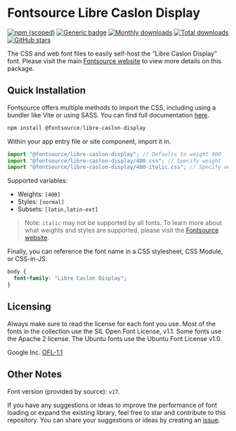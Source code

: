 # Fontsource Libre Caslon Display

[![npm (scoped)](https://img.shields.io/npm/v/@fontsource/libre-caslon-display?color=brightgreen)](https://www.npmjs.com/package/@fontsource/libre-caslon-display) [![Generic badge](https://img.shields.io/badge/fontsource-passing-brightgreen)](https://github.com/fontsource/fontsource) [![Monthly downloads](https://badgen.net/npm/dm/@fontsource/libre-caslon-display)](https://github.com/fontsource/fontsource) [![Total downloads](https://badgen.net/npm/dt/@fontsource/libre-caslon-display)](https://github.com/fontsource/fontsource) [![GitHub stars](https://img.shields.io/github/stars/fontsource/fontsource.svg?style=social&label=Star)](https://github.com/fontsource/fontsource/stargazers)

The CSS and web font files to easily self-host the “Libre Caslon Display” font. Please visit the main [Fontsource website](https://fontsource.org/fonts/libre-caslon-display) to view more details on this package.

## Quick Installation

Fontsource offers multiple methods to import the CSS, including using a bundler like Vite or using SASS. You can find full documentation [here](https://fontsource.org/docs/getting-started/introduction).

```javascript
npm install @fontsource/libre-caslon-display
```

Within your app entry file or site component, import it in.

```javascript
import "@fontsource/libre-caslon-display"; // Defaults to weight 400
import "@fontsource/libre-caslon-display/400.css"; // Specify weight
import "@fontsource/libre-caslon-display/400-italic.css"; // Specify weight and style
```

Supported variables:
- Weights: `[400]`
- Styles: `[normal]`
- Subsets: `[latin,latin-ext]`

> Note: `italic` may not be supported by all fonts. To learn more about what weights and styles are supported, please visit the [Fontsource website](https://fontsource.org/fonts/libre-caslon-display).

Finally, you can reference the font name in a CSS stylesheet, CSS Module, or CSS-in-JS.

```css
body {
  font-family: "Libre Caslon Display";
}
```

## Licensing
Always make sure to read the license for each font you use. Most of the fonts in the collection use the SIL Open Font License, v1.1. Some fonts use the Apache 2 license. The Ubuntu fonts use the Ubuntu Font License v1.0.

Google Inc.
[OFL-1.1](http://scripts.sil.org/OFL)

## Other Notes
Font version (provided by source): `v17`.

If you have any suggestions or ideas to improve the performance of font loading or expand the existing library, feel free to star and contribute to this repository. You can share your suggestions or ideas by creating an [issue](https://github.com/fontsource/fontsource/issues).